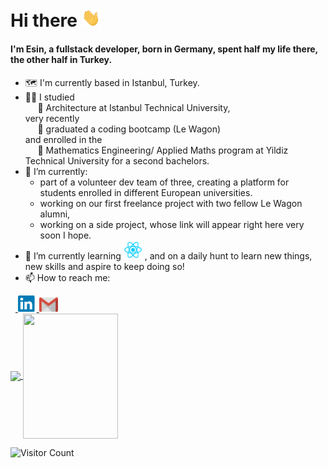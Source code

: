 # Hi there <img src="https://raw.githubusercontent.com/eadsoy/eadsoy/main/gifs/hi.gif" width="30px">
#### I'm Esin, a fullstack developer, born in Germany, spent half my life there, the other half in Turkey.
- :world_map: I'm currently based in Istanbul, Turkey.
- :woman_student: I studied  
  &nbsp;&nbsp;&nbsp;&nbsp; :closed_book: Architecture  at Istanbul Technical University,  
  very recently  
  &nbsp;&nbsp;&nbsp;&nbsp; :bus: graduated a coding bootcamp (Le Wagon)  
  and enrolled in the  
  &nbsp;&nbsp;&nbsp;&nbsp; :open_book: Mathematics Engineering/ Applied Maths program at Yildiz Technical University for a second bachelors.
- 🔭 I’m currently:
    - part of a volunteer dev team of three, creating a platform for students enrolled in different European universities.
    - working on our first freelance project with two fellow Le Wagon alumni,
    - working on a side project, whose link will appear right here very soon I hope.
- 🌱 I’m currently learning <img src="https://raw.githubusercontent.com/eadsoy/eadsoy/main/gifs/react.png" width="30px">
, and on a daily hunt to learn new things, new skills and aspire to keep doing so!
- 📫 How to reach me:  

&nbsp;&nbsp;<a href="https://www.linkedin.com/in/esin-adsoy/">
              <img src="https://raw.githubusercontent.com/eadsoy/eadsoy/main/gifs/linkedin.png" width="30px">
            </a>
<a href="mailto:esin.adsoy@gmail.com">
  <img src="https://raw.githubusercontent.com/eadsoy/eadsoy/main/gifs/gmail.png" width="30px">
</a>
\
<a href="https://github.com/eadsoy/github-readme-stats">
  <img align="center" height= %80 src="https://github-readme-stats.vercel.app/api/top-langs/?username=eadsoy&layout=compact&show_icons=true&theme=react&count_private=true&card_width= 250"/>
</a>
<a href="https://github.com/anuraghazra/convoychat">
  <img align="center" width= 55% height= 200px src="https://github-readme-stats.vercel.app/api?username=eadsoy&show_icons=true&theme=react&count_private=true&hide=stars,issues,contribs" />
</a>

![Visitor Count](https://profile-counter.glitch.me/eadsoy/count.svg)
<!-- **[linkedin](https://www.linkedin.com/in/esin-adsoy/)** -->  
<!-- **[mail](esin.adsoy@gmail.com)** -->
